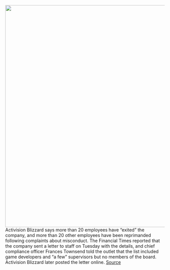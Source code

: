 <img src='https://cdn.vox-cdn.com/thumbor/8oTrNvIeN2tFRuY5C9kkTEiOENw=/0x0:4200x2653/1200x800/filters:focal(1764x991:2436x1663)/cdn.vox-cdn.com/uploads/chorus_image/image/70018111/1234303856.0.jpg' width='700px' /><br/>
Activision Blizzard says more than 20 employees have “exited” the company, and more than 20 other employees have been reprimanded following complaints about misconduct. The Financial Times reported that the company sent a letter to staff on Tuesday with the details, and chief compliance officer Frances Townsend told the outlet that the list included game developers and “a few” supervisors but no members of the board. Activision Blizzard later posted the letter online.
<a href='https://www.theverge.com/2021/10/19/22735413/activision-blizzard-employee-terminations-harassment-discrimination'> Source <a/>